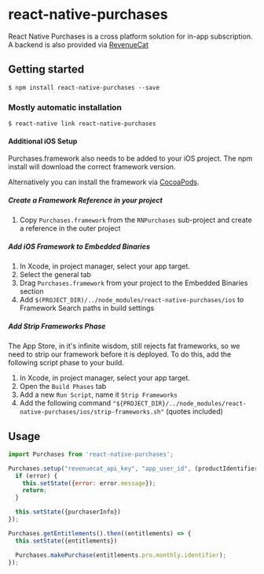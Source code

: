 
# react-native-purchases

React Native Purchases is a cross platform solution for in-app subscription. A backend is also provided via [RevenueCat](https://www.revenuecat.com)

## Getting started

`$ npm install react-native-purchases --save`

### Mostly automatic installation

`$ react-native link react-native-purchases`

#### Additional iOS Setup
Purchases.framework also needs to be added to your iOS project. The npm install will download the correct framework version. 

Alternatively you can install the framework via [CocoaPods](https://cocoapods.org/pods/Purchases).

##### Create a Framework Reference in your project
1. Copy `Purchases.framework` from the `RNPurchases` sub-project and create a reference in the outer project

##### Add iOS Framework to Embedded Binaries
1. In Xcode, in project manager, select your app target.
1. Select the general tab
1. Drag `Purchases.framework` from your project to the Embedded Binaries section
1. Add `$(PROJECT_DIR)/../node_modules/react-native-purchases/ios` to Framework Search paths in build settings

##### Add Strip Frameworks Phase
The App Store, in it's infinite wisdom, still rejects fat frameworks, so we need to strip our framework before it is deployed. To do this, add the following script phase to your build.
1. In Xcode, in project manager, select your app target.
2. Open the `Build Phases` tab
3. Add a new `Run Script`, name it `Strip Frameworks`
4. Add the following command `"${PROJECT_DIR}/../node_modules/react-native-purchases/ios/strip-frameworks.sh"` (quotes included)

## Usage
```javascript
import Purchases from 'react-native-purchases';

Purchases.setup("revenuecat_api_key", "app_user_id", (productIdentifier, purchaserInfo, error) => {
  if (error) {
    this.setState({error: error.message});
    return;
  }

  this.setState({purchaserInfo})
});

Purchases.getEntitlements().then((entitlements) => {
  this.setState({entitlements})

  Purchases.makePurchase(entitlements.pro.monthly.identifier);
});

```
  